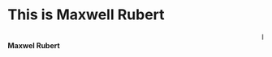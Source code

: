 
<!DOCTYPE html>
<html>
<head>
<title>Page Title</title>
</head>
<body>

<h1>This is Maxwell Rubert</h1>
<marquee>I'm from Kanyakumari, I am glad to learn front end developmentrn!</marquee>
<b>Maxwel Rubert</b>
</body>
</html>

